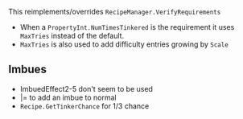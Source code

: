 ﻿This reimplements/overrides `RecipeManager.VerifyRequirements` 

* When a `PropertyInt.NumTimesTinkered` is the requirement it uses `MaxTries` instead of the default.
* `MaxTries` is also used to add difficulty entries growing by `Scale` 







## Imbues

* ImbuedEffect2-5 don't seem to be used
* |= to add an imbue to normal
* `Recipe.GetTinkerChance` for 1/3 chance
